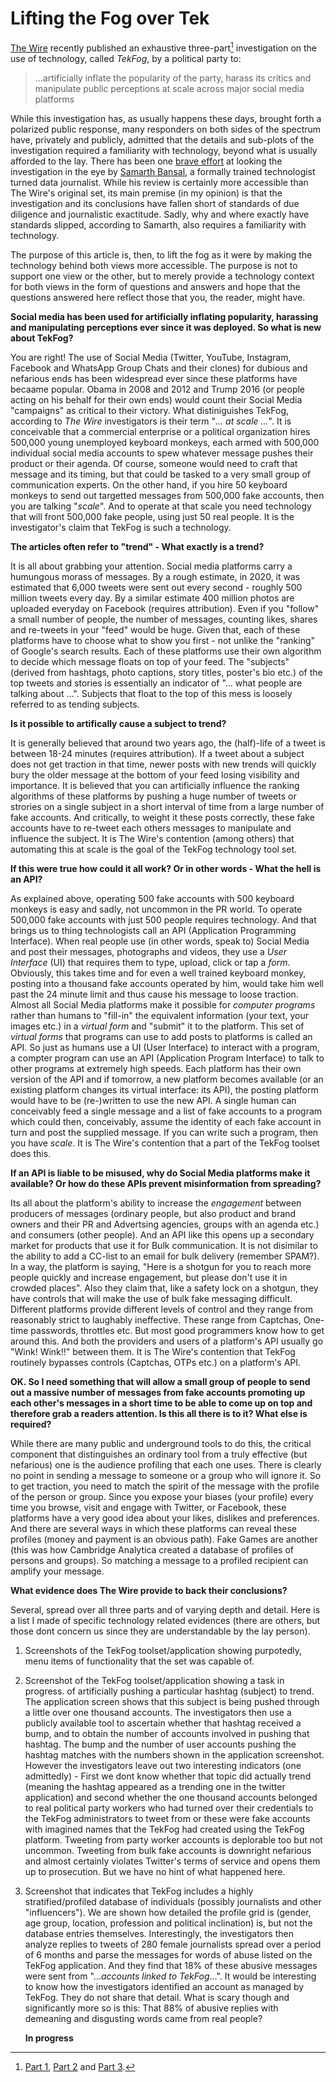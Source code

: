 # Lifting the Fog over Tek

[The Wire](https://thewire.in/) recently published an exhaustive
three-part[^1] investigation on the use of technology, called
*TekFog*, by a political party to:

> ...artificially inflate the popularity of the party, harass its
> critics and manipulate public perceptions at scale across major social
> media platforms

While this investigation has, as usually happens these days, brought
forth a polarized public response, many responders on both sides of
the spectrum have, privately and publicly, admitted that the details
and sub-plots of the investigation required a familiarity with
technology, beyond what is usually afforded to the lay. There has been
one [brave
effort](https://www.samarthbansal.com/the-wires-tek-fog-investigation-futile-search-for-evidence/)
at looking the investigation in the eye by [Samarth
Bansal](https://www.samarthbansal.com/), a formally trained
technologist turned data journalist. While his review is certainly
more accessible than The Wire's original set, its main premise (in my
opinion) is that the investigation and its conclusions have fallen
short of standards of due diligence and journalistic
exactitude. Sadly, why and where exactly have standards slipped,
according to Samarth, also requires a familiarity with technology. 

The purpose of this article is, then, to lift the fog as it were by
making the technology behind both views more accessible. The purpose
is not to support one view or the other, but to merely provide a
technology context for both views in the form of questions and answers
and hope that the questions answered here reflect those that you, the
reader, might have.

[^1]: [Part 1](https://thewire.in/tekfog/en/1.html), [Part
    2](https://thewire.in/tekfog/en/2.html) and [Part
    3](https://thewire.in/tekfog/en/3.html).


**Social media has been used for artificially inflating popularity,
harassing and manipulating perceptions ever since it was deployed. So
what is new about TekFog?**

You are right! The use of Social Media (Twitter, YouTube, Instagram,
Facebook and WhatsApp Group Chats and their clones) for dubious and
nefarious ends has been widespread ever since these platforms have
becaame popular. Obama in 2008 and 2012 and Trump 2016 (or people
acting on his behalf for their own ends) would count their Social
Media "campaigns" as critical to their victory. What distiniguishes
TekFog, according to *The Wire* investigators is their term "*... at
scale ...*". It is conceivable that a commercial enterprise or a
political organization hires 500,000 young unemployed keyboard
monkeys, each armed with 500,000 individual social media accounts to
spew whatever message pushes their product or their agenda. Of course,
someone would need to craft that message and its timing, but that
could be tasked to a very small group of communication experts. On the
other hand, if you hire 50 keyboard monkeys to send out targetted
messages from 500,000 fake accounts, then you are talking
"*scale*". And to operate at that scale you need technology that will
front 500,000 fake people, using just 50 real people. It is the
investigator's claim that TekFog is such a technology.
   
**The articles often refer to "trend" - What exactly is a trend?**

It is all about grabbing your attention. Social media platforms carry
a humungous morass of messages. By a rough estimate, in 2020, it was
estimated that 6,000 tweets were sent out every second - roughly 500
million tweets every day. By a similar estimate 400 million photos are
uploaded everyday on Facebook (requires attribution). Even if you
"follow" a small number of people, the number of messages, counting
likes, shares and re-tweets in your "feed" would be huge. Given that,
each of these platforms have to choose what to show you first - not
unlike the "ranking" of Google's search results. Each of these
platforms use their own algorithm to decide which message floats on
top of your feed. The "subjects" (derived from hashtags, photo
captions, story titles, poster's bio etc.) of the top tweets and
stories is essentially an indicator of "... what people are talking
about ...". Subjects that float to the top of this mess is loosely
referred to as tending subjects.
   
**Is it possible to artifically cause a subject to trend?**

It is generally believed that around two years ago, the (half)-life of
a tweet is between 18-24 minutes (requires attribution). If a tweet
about a subject does not get traction in that time, newer posts with
new trends will quickly bury the older message at the bottom of your
feed losing visibility and importance.  It is believed that you can
artificially influence the ranking algorithms of these platforms by
pushing a huge number of tweets or strories on a single subject in a
short interval of time from a large number of fake accounts.  And
critically, to weight it these posts correctly, these fake accounts
have to re-tweet each others messages to manipulate and influence the
subject. It is The Wire's contention (among others) that automating
this at scale is the goal of the TekFog technology tool set.
  
**If this were true how could it all work? Or in other words - What the
hell is an API?**

As explained above, operating 500 fake accounts with 500 keyboard
monkeys is easy and sadly, not uncommon in the PR world. To operate
500,000 fake accounts with just 500 people requires technology. And
that brings us to thing technologists call an API (Application
Programming Interface). When real people use (in other words, speak
to) Social Media and post their messages, photographs and videos, they
use a *User Interface* (UI) that requires them to type, upload, click
or tap a *form*. Obviously, this takes time and for even a well
trained keyboard monkey, posting into a thousand fake accounts
operated by him, would take him well past the 24 minute limit and thus
cause his message to loose traction. Almost all Social Media platforms
make it possible for *computer programs* rather than humans to
"fill-in" the equivalent information (your text, your images etc.) in
a *virtual form* and "submit" it to the platform. This set of *virtual
forms* that programs can use to add posts to platforms is called an
API. So just as humans use a UI (User Interface) to interact with a
program, a compter program can use an API (Application Program
Interface) to talk to other programs at extremely high speeds. Each
platform has their own version of the API and if tomorrow, a new
platform becomes available (or an existing platform changes its
virtual interface: its API), the posting platform would have to be
(re-)written to use the new API. A single human can conceivably feed a
single message and a list of fake accounts to a program which could
then, conceivably, assume the identity of each fake account in turn
and post the supplied message. If you can write such a program, then
you have *scale*. It is The Wire's contention that a part of the
TekFog toolset does this.
  
**If an API is liable to be misused, why do Social Media platforms make
it available? Or how do these APIs prevent misinformation from
spreading?** 

Its all about the platform's ability to increase the *engagement*
between producers of messages (ordinary people, but also product and
brand owners and their PR and Advertsing agencies, groups with an
agenda etc.) and consumers (other people). And an API like this opens
up a secondary market for products that use it for Bulk
communication. It is not disimilar to the ability to add a CC-list to
an email for bulk delivery (remember SPAM?). In a way, the platform is
saying, "Here is a shotgun for you to reach more people quickly and
increase engagement, but please don't use it in crowded places". Also
they claim that, like a safety lock on a shotgun, they have controls
that will make the use of bulk fake messaging difficult. Different
platforms provide different levels of control and they range from
reasonably strict to laughably ineffective. These range from Captchas,
One-time passwords, throttles etc. But most good programmers know how
to get around this. And both the providers and users of a platform's
API usually go "Wink! Wink!!" between them. It is The Wire's
contention that TekFog routinely bypasses controls (Captchas, OTPs
etc.) on a platform's API.

**OK. So I need something that will allow a small group of people to
send out a massive number of messages from fake accounts promoting up
each other's messages in a short time to be able to come up on top and
therefore grab a readers attention. Is this all there is to it? What
else is required?** 

While there are many public and underground tools to do this, the
critical component that distinguishes an ordinary tool from a truly
effective (but nefarious) one is the audience profiling that each one
uses. There is clearly no point in sending a message to someone or a
group who will ignore it. So to get traction, you need to match the
spirit of the message with the profile of the person or group. Since
you expose your biases (your profile) every time you browse, visit and
engage with Twitter, or Facebook, these platforms have a very good
idea about your likes, dislikes and preferences. And there are several
ways in which these platforms can reveal these profiles (money and
payment is an obvious path). Fake Games are another (this was how
Cambridge Analytica created a database of profiles of persons and
groups). So matching a message to a profiled recipient can amplify
your message.
   
**What evidence does The Wire provide to back their conclusions?**

Several, spread over all three parts and of varying depth and
detail. Here is a list I made of specific technology related evidences
(there are others, but those dont concern us since they are
understandable by the lay person). 

1. Screenshots of the TekFog toolset/application showing purpotedly,
   menu items of functionality that the set was capable of.
2. Screenshot of the TekFog toolset/application showing a task in
   progress. of artificially pushing a particular hashtag (subject) to
   trend. The application screen shows that this subject is being
   pushed through a little over one thousand accounts. The
   investigators then use a publicly available tool to ascertain
   whether that hashtag received a bump, and to obtain the number of
   accounts involved in pushing that hashtag. The bump and the number
   of user accounts pushing the hashtag matches with the numbers shown
   in the application screenshot. However the investigators leave out
   two interesting indicators (one admittedly) - First we dont know
   whether that topic did actually trend (meaning the hashtag appeared
   as a trending one in the twitter application) and second whether
   the one thousand accounts belonged to real political party workers
   who had turned over their credentials to the TekFog administrators
   to tweet from or these were fake accounts with imagined names that
   the TekFog had created using the TekFog platform. Tweeting from
   party worker accounts is deplorable too but not uncommon. Tweeting
   from bulk fake accounts is downright nefarious and almost certainly
   violates Twitter's terms of service and opens them up to
   prosecution. But we have no hint of what happened here.
3. Screenshot that indicates that TekFog includes a highly
   stratified/profiled database of individuals (possibly journalists
   and other "influencers"). We are shown how detailed the profile
   grid is (gender, age group, location, profession and political
   inclination) is, but not the database entries
   themselves. Interestingly, the investigators then analyze replies
   to tweets of 280 female journalists spread over a period of 6
   months and parse the messages for words of abuse listed on the
   TekFog application. And they find that 18% of these abusive
   messages were sent from "...*accounts linked to TekFog*...". It
   would be interesting to know how the investigators identified an
   account as managed by TekFog. They do not share that detail. What
   is scary though and significantly more so is this: That 88% of
   abusive replies with demeaning and disgusting words came from real
   people? 
   
   **In progress**

